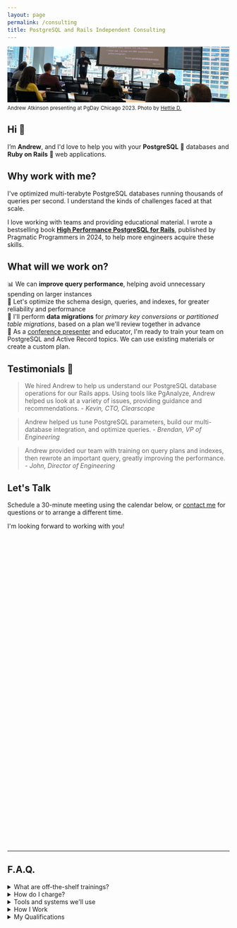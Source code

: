 ```yaml
---
layout: page
permalink: /consulting
title: PostgreSQL and Rails Independent Consulting
---
```


![Andrew Atkinson presenting at PgDay Chicago 2023](/assets/images/pages/andy-pgday-chicago-2023.jpeg)
<small>Andrew Atkinson presenting at PgDay Chicago 2023. Photo by [Hettie D.](https://postgresql.life/post/henrietta_dombrovskaya/)</small>

## Hi 👋
I’m **Andrew**, and I'd love to help you with your **PostgreSQL** 🐘 databases and **Ruby on Rails** 💎 web applications.

## Why work with me?

I've optimized multi-terabyte PostgreSQL databases running thousands of queries per second. I understand the kinds of challenges faced at that scale.

I love working with teams and providing educational material. I wrote a bestselling book [**High Performance PostgreSQL for Rails**](https://pragprog.com/titles/aapsql/high-performance-postgresql-for-rails/), published by Pragmatic Programmers in 2024, to help more engineers acquire these skills.

## What will we work on?

📊 We can **improve query performance**, helping avoid unnecessary spending on larger instances<br/>
💾 Let's optimize the schema design, queries, and indexes, for greater reliability and performance<br/>
🐘 I'll perform **data migrations** for *primary key conversions* or *partitioned table migrations*, based on a plan we'll review together in advance<br/>
👨 As a [conference presenter](/speaking-opportunities) and educator, I'm ready to train your team on PostgreSQL and Active Record topics. We can use existing materials or create a custom plan.<br/>


## Testimonials 🤝
> We hired Andrew to help us understand our PostgreSQL database operations for our Rails apps. Using tools like PgAnalyze, Andrew helped us look at a variety of issues, providing guidance and recommendations.
<cite>- Kevin, CTO, Clearscope</cite>

> Andrew helped us tune PostgreSQL parameters, build our multi-database integration, and optimize queries.
<cite>- Brendan, VP of Engineering</cite>


> Andrew provided our team with training on query plans and indexes, then rewrote an important query, greatly improving the performance.
<cite>- John, Director of Engineering</cite>


## Let's Talk

Schedule a 30-minute meeting using the calendar below, or [contact me](/contact) for questions or to arrange a different time.

I'm looking forward to working with you!

<!-- Calendly inline widget begin -->
<div class="calendly-inline-widget" data-url="https://calendly.com/pgrailsbook/30min?hide_gdpr_banner=1" style="min-width:350px;height:700px;"></div>
<script type="text/javascript" src="https://assets.calendly.com/assets/external/widget.js" async></script>
<!-- Calendly inline widget end -->


---------------------


## F.A.Q.

<details>
<summary>What are off-the-shelf trainings?</summary>
<p>Currently I’ve got <strong>Indexing Like a Pro</strong> Part I and Part II, ready to deliver as a live session with slides and live coding for your team. Each part is one hour, plus an optional Q&A.</p>
</details>

<details>
<summary>How do I charge?</summary>
<p>I offer a flexible structure based on competitive rates.</p>
</details>

<details>
  <summary>Tools and systems we'll use</summary>
  <ul>
<li>I’ll need access to your databases or database observability tools (PgHero, PgAnalyze, Performance Insights, etc.). For databases, we can use a non-production instance or a read-replica, depending on your goals.</li>
<li>For code contributions, I’ll need access to your repositories, CI/CD system, and application observability tools (APM, exception tracking)</li>
  </ul>
</details>


<details>
<summary>How I Work</summary>
  <ul>
<li>I’ll provide a Independent Consulting Agreement</li>
<li>We can use Google Hangouts, Zoom, Tuple, or similar programs for synchronous calls</li>
<li>We can use Slack, email, and Google Docs for async work and statuses</li>
<li>I’ll track detailed time and provide regular invoices</li>
  </ul>
</details>


<details>
<summary>My Qualifications</summary>
  <ul>
<li>More than 12 years experience with Ruby on Rails, most recently as a Staff Engineer (<a href="https://www.linkedin.com/in/andyatkinson/">LinkedIn profile</a>), at companies including Microsoft, Groupon, and various startups.</li>
<li>Author of the bestselling book 📚 <a href="https://pragprog.com/titles/aapsql/high-performance-postgresql-for-rails/">High Performance PostgreSQL for Rails</a>, published by Pragmatic Programmers in 2024.</li>
<li><a href="/speaking-opportunities">Presenter at PostgreSQL and Ruby on Rails conferences</a> including PGConf NYC, PGDay Chicago, and RailsConf 2022.</li>
<li>I’ve <a href="/blog/2023/08/17/postgresql-sfpug-table-partitioning-presentation">performed zero downtime online migrations in multi-terabyte PostgreSQL databases</a>, managing a dozen instances, with billions of rows.</li>
<li>I’ve worked on a Rails app serving 7500 requests/second (450K RPM) at an average response time of 35ms. I’ve <a href="/blog/2023/08/28/saas-for-developers-gwen-shapira-postgresql-rails">spoken about this experience</a> and presented on it at <a href="/blog/2021/12/06/pgconf-nyc-2021">PGConf NYC 2021</a>.</li>
</ul>
</details>
